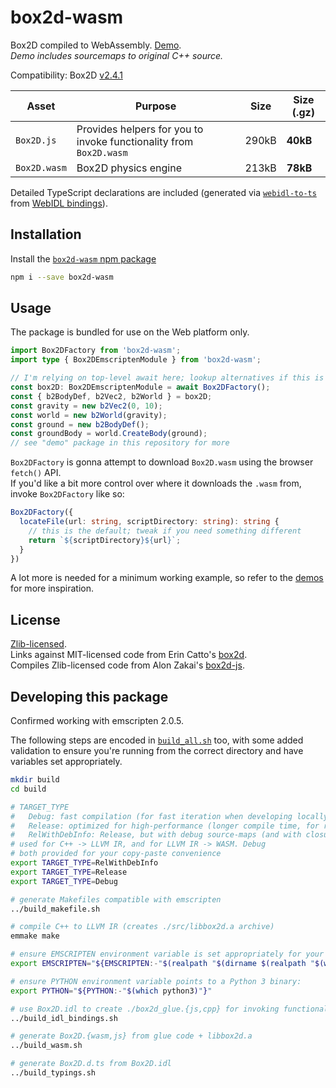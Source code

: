 # box2d-wasm

Box2D compiled to WebAssembly. [Demo](https://birchlabs.co.uk/box2d-wasm/demo/).  
_Demo includes sourcemaps to original C++ source._

Compatibility: Box2D [v2.4.1](https://github.com/erincatto/box2d/releases/tag/v2.4.1)

| Asset | Purpose | Size | Size (.gz) |
| --- | --- | --- | --- |
| `Box2D.js` | Provides helpers for you to invoke functionality from `Box2D.wasm` | 290kB | **40kB** | 
| `Box2D.wasm` | Box2D physics engine | 213kB | **78kB** | 

Detailed TypeScript declarations are included (generated via [`webidl-to-ts`](../webidl-to-ts) from [WebIDL bindings](../box2d-wasm/Box2D.idl)).

## Installation

Install the [`box2d-wasm` npm package](https://www.npmjs.com/package/box2d-wasm)

```bash
npm i --save box2d-wasm
```

## Usage

The package is bundled for use on the Web platform only.

```ts
import Box2DFactory from 'box2d-wasm';
import type { Box2DEmscriptenModule } from 'box2d-wasm';

// I'm relying on top-level await here; lookup alternatives if this is unavailable on your platform
const box2D: Box2DEmscriptenModule = await Box2DFactory();
const { b2BodyDef, b2Vec2, b2World } = box2D;
const gravity = new b2Vec2(0, 10);
const world = new b2World(gravity);
const ground = new b2BodyDef();
const groundBody = world.CreateBody(ground);
// see "demo" package in this repository for more
```

`Box2DFactory` is gonna attempt to download `Box2D.wasm` using the browser `fetch()` API.  
If you'd like a bit more control over where it downloads the `.wasm` from, invoke `Box2DFactory` like so:

```ts
Box2DFactory({
  locateFile(url: string, scriptDirectory: string): string {
    // this is the default; tweak if you need something different
    return `${scriptDirectory}${url}`;
  }
})
```

A lot more is needed for a minimum working example, so refer to the [demos](../demo) for more inspiration.

## License

[Zlib-licensed](LICENSE.zlib.txt).  
Links against MIT-licensed code from Erin Catto's [box2d](https://github.com/erincatto/box2d).  
Compiles Zlib-licensed code from Alon Zakai's [box2d-js](https://github.com/kripken/box2d.js).

## Developing this package

Confirmed working with emscripten 2.0.5.

The following steps are encoded in [`build_all.sh`](build_all.sh) too, with some added validation to ensure you're running from the correct directory and have variables set appropriately.

```bash
mkdir build
cd build

# TARGET_TYPE
#   Debug: fast compilation (for fast iteration when developing locally)
#   Release: optimized for high-performance (longer compile time, for release builds)
#   RelWithDebInfo: Release, but with debug source-maps (and with closure optimizations disabled)
# used for C++ -> LLVM IR, and for LLVM IR -> WASM. Debug
# both provided for your copy-paste convenience
export TARGET_TYPE=RelWithDebInfo
export TARGET_TYPE=Release
export TARGET_TYPE=Debug

# generate Makefiles compatible with emscripten
../build_makefile.sh

# compile C++ to LLVM IR (creates ./src/libbox2d.a archive)
emmake make

# ensure EMSCRIPTEN environment variable is set appropriately for your computer
export EMSCRIPTEN="${EMSCRIPTEN:-"$(realpath "$(dirname $(realpath "$(which emcc)"))/../libexec")"}"

# ensure PYTHON environment variable points to a Python 3 binary:
export PYTHON="${PYTHON:-"$(which python3)"}"

# use Box2D.idl to create ./box2d_glue.{js,cpp} for invoking functionality from libbox2d
../build_idl_bindings.sh

# generate Box2D.{wasm,js} from glue code + libbox2d.a
../build_wasm.sh

# generate Box2D.d.ts from Box2D.idl
../build_typings.sh
```